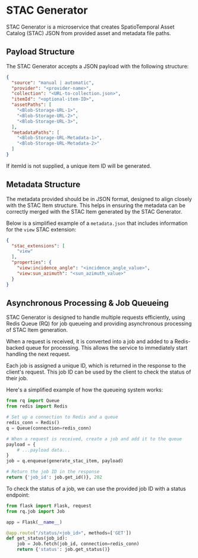 # STAC Generator

STAC Generator is a microservice that creates SpatioTemporal Asset Catalog (STAC) JSON from provided asset and metadata file paths.

## Payload Structure

The STAC Generator accepts a JSON payload with the following structure:

```json
{
  "source": "manual | automatic",
  "provider": "<provider-name>",
  "collection": "<URL-to-collection.json>",
  "itemId": "<optional-item-ID>",
  "assetPaths": [
    "<Blob-Storage-URL-1>",
    "<Blob-Storage-URL-2>",
    "<Blob-Storage-URL-3>",
  ],
  "metadataPaths": [
    "<Blob-Storage-URL-Metadata-1>",
    "<Blob-Storage-URL-Metadata-2>"
  ]
}
```

If itemId is not supplied, a unique item ID will be generated. 

## Metadata Structure

The metadata provided should be in JSON format, designed to align closely with the STAC Item structure. This helps in ensuring the metadata can be correctly merged with the STAC Item generated by the STAC Generator. 

Below is a simplified example of a `metadata.json` that includes information for the `view` STAC extension:

```json
{
  "stac_extensions": [
    "view"
  ],
  "properties": {
    "view:incidence_angle": "<incidence_angle_value>",
    "view:sun_azimuth": "<sun_azimuth_value>"
  }
}
```

## Asynchronous Processing & Job Queueing

STAC Generator is designed to handle multiple requests efficiently, using Redis Queue (RQ) for job queueing and providing asynchronous processing of STAC Item generation.

When a request is received, it is converted into a job and added to a Redis-backed queue for processing. This allows the service to immediately start handling the next request.

Each job is assigned a unique ID, which is returned in the response to the client's request. This job ID can be used by the client to check the status of their job.

Here's a simplified example of how the queueing system works:

```python
from rq import Queue
from redis import Redis

# Set up a connection to Redis and a queue
redis_conn = Redis()
q = Queue(connection=redis_conn)

# When a request is received, create a job and add it to the queue
payload = {
    # ...payload data...
}
job = q.enqueue(generate_stac_item, payload)

# Return the job ID in the response
return {'job_id': job.get_id()}, 202
```

To check the status of a job, we can use the provided job ID with a status endpoint:

```python
from flask import Flask, request
from rq.job import Job

app = Flask(__name__)

@app.route("/status/<job_id>", methods=['GET'])
def get_status(job_id):
    job = Job.fetch(job_id, connection=redis_conn)
    return {'status': job.get_status()}
```